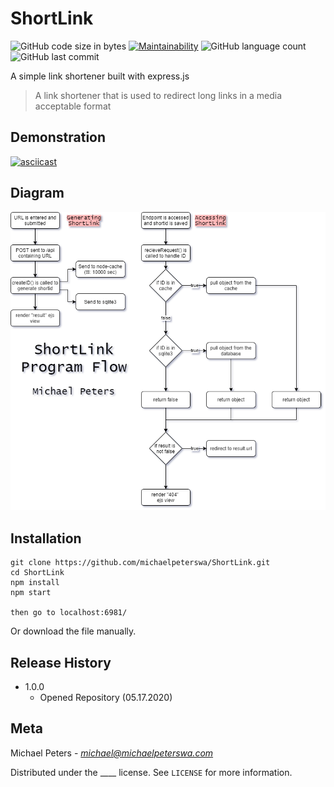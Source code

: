 # ShortLink

![GitHub code size in bytes](https://img.shields.io/github/languages/code-size/michaelpeterswa/ShortLink) [![Maintainability](https://api.codeclimate.com/v1/badges/b700f20d0fe7eae8cd50/maintainability)](https://codeclimate.com/github/michaelpeterswa/ShortLink/maintainability) ![GitHub language count](https://img.shields.io/github/languages/count/michaelpeterswa/ShortLink) ![GitHub last commit](https://img.shields.io/github/last-commit/michaelpeterswa/ShortLink)

A simple link shortener built with express.js
> A link shortener that is used to redirect long links in a media acceptable format

## Demonstration
[![asciicast](https://asciinema.org/a/YzNfwwjNwuBQVwKK2Xtwh5ZUL.svg)](https://asciinema.org/a/YzNfwwjNwuBQVwKK2Xtwh5ZUL?autoplay=1&speed=2&rows=26)

## Diagram
![image of diagram](ShortLink.png)

## Installation
```
git clone https://github.com/michaelpeterswa/ShortLink.git
cd ShortLink
npm install
npm start

then go to localhost:6981/
```
Or download the file manually.
## Release History
* 1.0.0
   * Opened Repository (05.17.2020)
## Meta
Michael Peters - *michael@michaelpeterswa.com*

Distributed under the ____ license. See ``LICENSE`` for more information.

